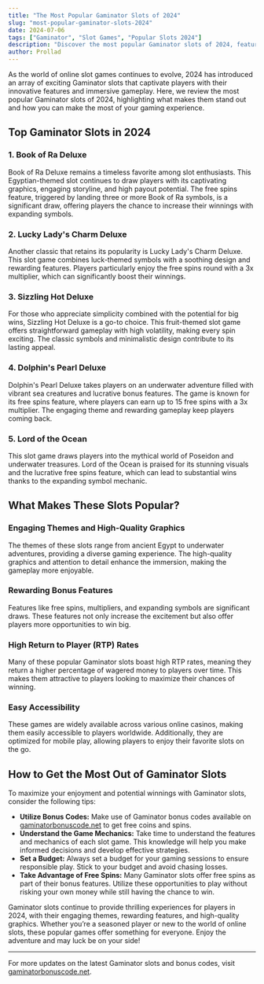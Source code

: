 ```yaml
---
title: "The Most Popular Gaminator Slots of 2024"
slug: "most-popular-gaminator-slots-2024"
date: 2024-07-06
tags: ["Gaminator", "Slot Games", "Popular Slots 2024"]
description: "Discover the most popular Gaminator slots of 2024, featuring exciting themes, top-notch graphics, and thrilling gameplay. Learn why these slots stand out and how to enjoy them to the fullest."
author: Prollad
---
```


As the world of online slot games continues to evolve, 2024 has introduced an array of exciting Gaminator slots that captivate players with their innovative features and immersive gameplay. Here, we review the most popular Gaminator slots of 2024, highlighting what makes them stand out and how you can make the most of your gaming experience.

## Top Gaminator Slots in 2024

### 1. **Book of Ra Deluxe**
Book of Ra Deluxe remains a timeless favorite among slot enthusiasts. This Egyptian-themed slot continues to draw players with its captivating graphics, engaging storyline, and high payout potential. The free spins feature, triggered by landing three or more Book of Ra symbols, is a significant draw, offering players the chance to increase their winnings with expanding symbols.

### 2. **Lucky Lady's Charm Deluxe**
Another classic that retains its popularity is Lucky Lady's Charm Deluxe. This slot game combines luck-themed symbols with a soothing design and rewarding features. Players particularly enjoy the free spins round with a 3x multiplier, which can significantly boost their winnings.

### 3. **Sizzling Hot Deluxe**
For those who appreciate simplicity combined with the potential for big wins, Sizzling Hot Deluxe is a go-to choice. This fruit-themed slot game offers straightforward gameplay with high volatility, making every spin exciting. The classic symbols and minimalistic design contribute to its lasting appeal.

### 4. **Dolphin's Pearl Deluxe**
Dolphin's Pearl Deluxe takes players on an underwater adventure filled with vibrant sea creatures and lucrative bonus features. The game is known for its free spins feature, where players can earn up to 15 free spins with a 3x multiplier. The engaging theme and rewarding gameplay keep players coming back.

### 5. **Lord of the Ocean**
This slot game draws players into the mythical world of Poseidon and underwater treasures. Lord of the Ocean is praised for its stunning visuals and the lucrative free spins feature, which can lead to substantial wins thanks to the expanding symbol mechanic. 

## What Makes These Slots Popular?

### **Engaging Themes and High-Quality Graphics**
The themes of these slots range from ancient Egypt to underwater adventures, providing a diverse gaming experience. The high-quality graphics and attention to detail enhance the immersion, making the gameplay more enjoyable.

### **Rewarding Bonus Features**
Features like free spins, multipliers, and expanding symbols are significant draws. These features not only increase the excitement but also offer players more opportunities to win big.

### **High Return to Player (RTP) Rates**
Many of these popular Gaminator slots boast high RTP rates, meaning they return a higher percentage of wagered money to players over time. This makes them attractive to players looking to maximize their chances of winning.

### **Easy Accessibility**
These games are widely available across various online casinos, making them easily accessible to players worldwide. Additionally, they are optimized for mobile play, allowing players to enjoy their favorite slots on the go.

## How to Get the Most Out of Gaminator Slots

To maximize your enjoyment and potential winnings with Gaminator slots, consider the following tips:

- **Utilize Bonus Codes:** Make use of Gaminator bonus codes available on [gaminatorbonuscode.net](https://www.gaminatorbonuscode.net) to get free coins and spins.
- **Understand the Game Mechanics:** Take time to understand the features and mechanics of each slot game. This knowledge will help you make informed decisions and develop effective strategies.
- **Set a Budget:** Always set a budget for your gaming sessions to ensure responsible play. Stick to your budget and avoid chasing losses.
- **Take Advantage of Free Spins:** Many Gaminator slots offer free spins as part of their bonus features. Utilize these opportunities to play without risking your own money while still having the chance to win.

Gaminator slots continue to provide thrilling experiences for players in 2024, with their engaging themes, rewarding features, and high-quality graphics. Whether you’re a seasoned player or new to the world of online slots, these popular games offer something for everyone. Enjoy the adventure and may luck be on your side!

---

For more updates on the latest Gaminator slots and bonus codes, visit [gaminatorbonuscode.net](https://www.gaminatorbonuscode.net).